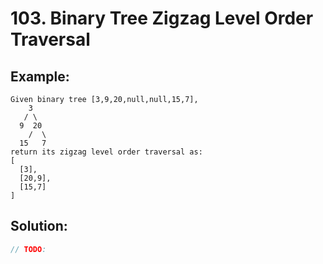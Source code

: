 # 103. Binary Tree Zigzag Level Order Traversal

## Example:

    Given binary tree [3,9,20,null,null,15,7],
        3
       / \
      9  20
        /  \
      15   7
    return its zigzag level order traversal as:
    [
      [3],
      [20,9],
      [15,7]
    ]

## Solution:

```javascript
// TODO:
```
